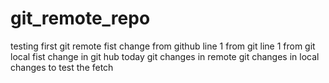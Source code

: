 # git_remote_repo
testing first git remote
fist change from github
line 1 from git
line 1 from git local
fist change in git hub today
git changes in remote
git changes in local
changes to test the fetch
